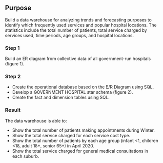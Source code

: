 ## Purpose
Build a data warehouse for analyzing trends and forecasting purposes to identify which frequently used services and popular hospital locations. The statistics include the total number of patients, total service charged by services used, time periods, age groups, and hospital locations.

### Step 1
Build an ER diagram from collective data of all government-run hospitals (figure 1).

### Step 2
- Create the operational database based on the E/R Diagram using SQL.
- Develop a GOVERNMENT HOSPITAL star schema (figure 2).
- Create the fact and dimension tables using SQL.

### Result
The data warehouse is able to:
- Show the total number of patients making appointments during Winter.
- Show the total service charged for each service cost type.
- Show the total number of patients by each age group (infant <1, children <18, adult 18+, senior 65+) in April 2020.
- Show the total service charged for general medical consultations in each suburb.





